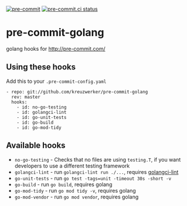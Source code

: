 
[![pre-commit](https://img.shields.io/badge/pre--commit-enabled-brightgreen?logo=pre-commit&logoColor=white)](https://github.com/pre-commit/pre-commit)
[![pre-commit.ci status](https://results.pre-commit.ci/badge/github/kreuzwerker/pre-commit-golang/master.svg)](https://results.pre-commit.ci/latest/github/kreuzwerker/pre-commit-golang/master)


# pre-commit-golang

golang hooks for http://pre-commit.com/

## Using these hooks

Add this to your `.pre-commit-config.yaml`

    - repo: git://github.com/kreuzwerker/pre-commit-golang
      rev: master
      hooks:
        - id: no-go-testing
        - id: golangci-lint
        - id: go-unit-tests
        - id: go-build
        - id: go-mod-tidy

## Available hooks

- `no-go-testing` - Checks that no files are using `testing.T`, if you want
  developers to use a different testing framework
- `golangci-lint` - run `golangci-lint run ./...`, requires
  [golangci-lint](https://github.com/golangci/golangci-lint)
- `go-unit-tests` - run `go test -tags=unit -timeout 30s -short -v`
- `go-build` - run `go build`, requires golang
- `go-mod-tidy` - run `go mod tidy -v`, requires golang
- `go-mod-vendor` - run `go mod vendor`, requires golang
